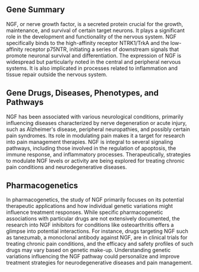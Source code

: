 ## Gene Summary
NGF, or nerve growth factor, is a secreted protein crucial for the growth, maintenance, and survival of certain target neurons. It plays a significant role in the development and functionality of the nervous system. NGF specifically binds to the high-affinity receptor NTRK1/TrkA and the low-affinity receptor p75NTR, initiating a series of downstream signals that promote neuronal survival and differentiation. The expression of NGF is widespread but particularly noted in the central and peripheral nervous systems. It is also implicated in processes related to inflammation and tissue repair outside the nervous system.

## Gene Drugs, Diseases, Phenotypes, and Pathways
NGF has been associated with various neurological conditions, primarily influencing diseases characterized by nerve degeneration or acute injury, such as Alzheimer's disease, peripheral neuropathies, and possibly certain pain syndromes. Its role in modulating pain makes it a target for research into pain management therapies. NGF is integral to several signaling pathways, including those involved in the regulation of apoptosis, the immune response, and inflammatory processes. Therapeutically, strategies to modulate NGF levels or activity are being explored for treating chronic pain conditions and neurodegenerative diseases.

## Pharmacogenetics
In pharmacogenetics, the study of NGF primarily focuses on its potential therapeutic applications and how individual genetic variations might influence treatment responses. While specific pharmacogenetic associations with particular drugs are not extensively documented, the research into NGF inhibitors for conditions like osteoarthritis offers a glimpse into potential interactions. For instance, drugs targeting NGF such as tanezumab, a monoclonal antibody against NGF, are in clinical trials for treating chronic pain conditions, and the efficacy and safety profiles of such drugs may vary based on genetic make-up. Understanding genetic variations influencing the NGF pathway could personalize and improve treatment strategies for neurodegenerative diseases and pain management.